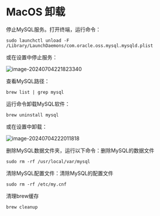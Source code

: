 # MacOS 卸载

停止MySQL服务。打开终端，运行命令：

```shell
sudo launchctl unload -F /Library/LaunchDaemons/com.oracle.oss.mysql.mysqld.plist
```

或在设置中停止服务：

![image-20240704221823340](https://cdn.jsdelivr.net/gh/letengzz/tc2/img/202407042218735.png)

查看MySQL路径：

```shell
brew list | grep mysql
```

运行命令卸载MySQL软件：

```shell
brew uninstall mysql
```

或在设置中卸载：

![image-20240704222011818](https://cdn.jsdelivr.net/gh/letengzz/tc2/img/202407042220328.png)

删除MySQL数据文件夹，运行以下命令：删除MySQL的数据文件

```shell
sudo rm -rf /usr/local/var/mysql
```

清除MySQL配置文件：清除MySQL的配置文件

```shell
sudo rm -rf /etc/my.cnf
```

清理brew缓存

```shell
brew cleanup
```

